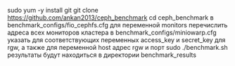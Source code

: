 sudo yum -y install git
git clone https://github.com/ankan2013/ceph_benchmark
cd ceph_benchmark
в benchmark_configs/fio_cephfs.cfg для переменной monitors перечислить адреса всех мониторов кластера
в benchmark_configs/miniowarp.cfg указать для соответствующих переменных access_key и secret_key для rgw, а также для переменной host адрес rgw и порт
sudo ./benchmark.sh
результаты будут находиться в директории benchmark_results
